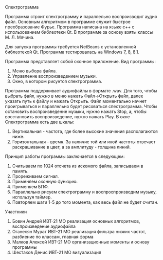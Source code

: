 Спектрограмма

Программа строит спектрограмму и параллельно воспроизводит аудио файл. Основным алгоритмом в программе служит быстрое преобразование Фурье.
Программа написана на языке с++ с использованием библеотеки Qt. В программе за основу взяты классы М. Л. Мячина.

Для запуска программы требуется NetBeans с установленной библеотекой Qt. Программа тестировалась на Windows 7, 8, 8.1.

Программа представляет собой оконное приложение. Вид программы:
1. Меню выбора файла.
2. Управление воспроизведением музыки.
3. Окно, в котором рисуется спектрограмма.

Программа поддерживает аудиофайлы в формате .wav. Для того, чтобы выбрать файл, нужно в меню нажать Файл->Открыть файл, далее указать путь к файлу и нажать Открыть.
Файл моментально начнет проигрываться и параллельно будет рисоваться спестрограмма. Чтобы остановить воспроизведение музыки, нужно нажать Stop, а, чтобы восстановить воспроизведение, нужно нажать Play.
В окне Спектрограмма есть две шкалы:
1. Вертикальная - частота, где более высокие значения располагаются ниже.
2. Горизонтальная - время.
За наличие той или иной частоты отвечает раскрашивание в цвет, а за амплитуду - толщина линий.

Принцип работы программы заключается в следующем:
1. Считываем по 1024 отсчета из искомого файла, записываем в память.
2. Прореживаем сигнал.
3. Применяем оконную функцию.
4. Применяем БПФ.
5. Параллельно рисуем спектрограмму и воспроспроизводим музыку, используя таймер.
6. Повторяем шаги 1-5 до того момента, как весь файл не будет считан.

Участники
1. Бовин Андрей ИВТ-21 МО
реализация основных алгоритмов, воспроизведение аудиофайла
2. Оганесян Мурат ИВТ-21 МО
реализация фильтра низких частот, разбиение по классам, главная форма
3. Малков Алексей ИВТ-21 МО
организационные моменты и основу программы
4. Шестаков Денис ИВТ-21 МО
визуализация